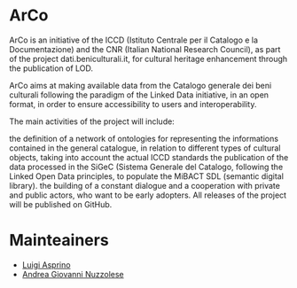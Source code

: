 # ArCo

ArCo is an initiative of the ICCD (Istituto Centrale per il Catalogo e la Documentazione) and the CNR (Italian National Research Council), as part of the project dati.beniculturali.it, for cultural heritage enhancement through the publication of LOD.

ArCo aims at making available data from the Catalogo generale dei beni culturali following the paradigm of the Linked Data initiative, in an open format, in order to ensure accessibility to users and interoperability.

The main activities of the project will include:

the definition of a network of ontologies for representing the informations contained in the general catalogue, in relation to different types of cultural objects, taking into account the actual ICCD standards
the publication of the data processed in the SiGeC (Sistema Generale del Catalogo, following the Linked Open Data principles, to populate the MiBACT SDL (semantic digital library).
the building of a constant dialogue and a cooperation with private and public actors, who want to be early adopters.
All releases of the project will be published on GitHub.


# Mainteainers

- [Luigi Asprino](http://luigiasprino.it)
- [Andrea Giovanni Nuzzolese](https://www.istc.cnr.it/it/people/andrea-giovanni-nuzzolese)
